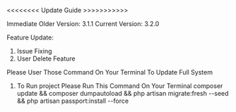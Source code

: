 <<<<<<<< Update Guide >>>>>>>>>>>

Immediate Older Version: 3.1.1
Current Version: 3.2.0

Feature Update:
1. Issue Fixing
2. User Delete Feature


Please User Those Command On Your Terminal To Update Full System
1. To Run project Please Run This Command On Your Terminal
    composer update && composer dumpautoload && php artisan migrate:fresh --seed && php artisan passport:install --force





